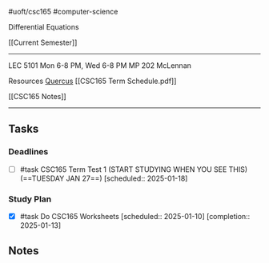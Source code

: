 #uoft/csc165 #computer-science 

Differential Equations

[[Current Semester]]

---
LEC 5101
	Mon 6-8 PM, Wed 6-8 PM
	MP 202
	McLennan

Resources 
	[Quercus](https://q.utoronto.ca/courses/379703)
	[[CSC165 Term Schedule.pdf]]

[[CSC165 Notes]]

---

## Tasks
### Deadlines
- [ ] #task CSC165 Term Test 1 (START STUDYING WHEN YOU SEE THIS) (==TUESDAY JAN 27==) [scheduled:: 2025-01-18] 

### Study Plan
- [x] #task Do CSC165 Worksheets  [scheduled:: 2025-01-10]  [completion:: 2025-01-13]

## Notes
